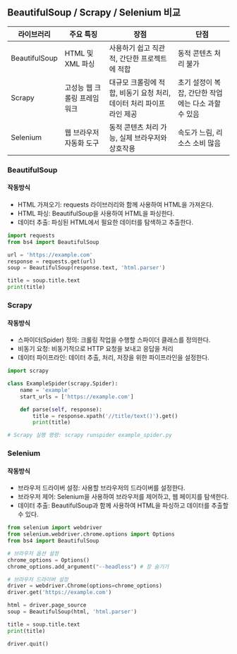 ## BeautifulSoup / Scrapy / Selenium 비교

| 라이브러리   | 주요 특징                                     | 장점                                                | 단점                                          |
|--------------|----------------------------------------------|-----------------------------------------------------|-----------------------------------------------|
| BeautifulSoup| HTML 및 XML 파싱                             | 사용하기 쉽고 직관적, 간단한 프로젝트에 적합         | 동적 콘텐츠 처리 불가                           |
| Scrapy       | 고성능 웹 크롤링 프레임워크                    | 대규모 크롤링에 적합, 비동기 요청 처리, 데이터 처리 파이프라인 제공 | 초기 설정이 복잡, 간단한 작업에는 다소 과할 수 있음 |
| Selenium     | 웹 브라우저 자동화 도구                        | 동적 콘텐츠 처리 가능, 실제 브라우저와 상호작용        | 속도가 느림, 리소스 소비 많음                    |

### BeautifulSoup

#### 작동방식
- HTML 가져오기: requests 라이브러리와 함께 사용하여 HTML을 가져온다.
- HTML 파싱: BeautifulSoup을 사용하여 HTML을 파싱한다.
- 데이터 추출: 파싱된 HTML에서 필요한 데이터를 탐색하고 추출한다.

```python
import requests
from bs4 import BeautifulSoup

url = 'https://example.com'
response = requests.get(url)
soup = BeautifulSoup(response.text, 'html.parser')

title = soup.title.text
print(title)
```

### Scrapy

#### 작동방식
- 스파이더(Spider) 정의: 크롤링 작업을 수행할 스파이더 클래스를 정의한다.
- 비동기 요청: 비동기적으로 HTTP 요청을 보내고 응답을 처리
- 데이터 파이프라인: 데이터 추출, 처리, 저장을 위한 파이프라인을 설정한다.

```python
import scrapy

class ExampleSpider(scrapy.Spider):
    name = 'example'
    start_urls = ['https://example.com']

    def parse(self, response):
        title = response.xpath('//title/text()').get()
        print(title)

# Scrapy 실행 명령: scrapy runspider example_spider.py

```

### Selenium

#### 작동방식
- 브라우저 드라이버 설정: 사용할 브라우저의 드라이버를 설정한다.
- 브라우저 제어: Selenium을 사용하여 브라우저를 제어하고, 웹 페이지를 탐색한다.
- 데이터 추출: BeautifulSoup과 함께 사용하여 HTML을 파싱하고 데이터를 추출할 수 있다.

```python
from selenium import webdriver
from selenium.webdriver.chrome.options import Options
from bs4 import BeautifulSoup

# 브라우저 옵션 설정
chrome_options = Options()
chrome_options.add_argument("--headless") # 창 숨기기

# 브라우저 드라이버 설정
driver = webdriver.Chrome(options=chrome_options)
driver.get('https://example.com')

html = driver.page_source
soup = BeautifulSoup(html, 'html.parser')

title = soup.title.text
print(title)

driver.quit()

```

